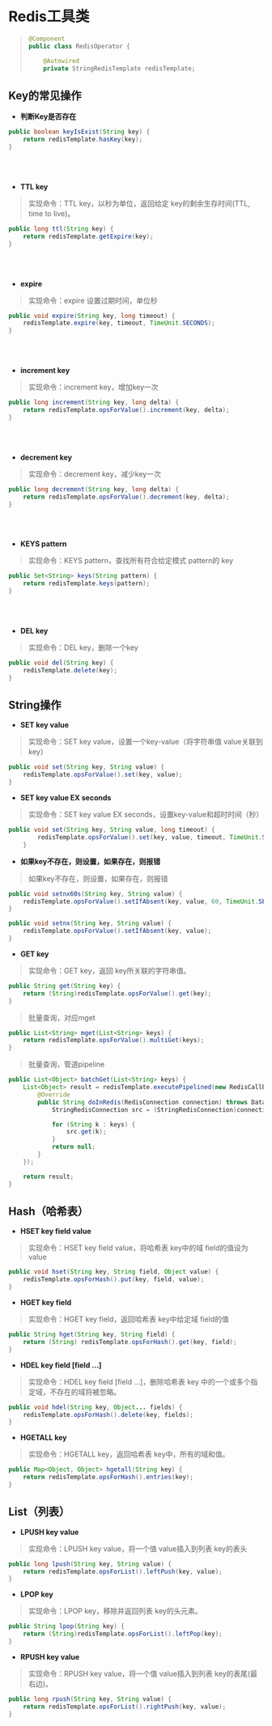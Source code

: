 # Redis工具类

> ```java
> @Component
> public class RedisOperator {
>
>     @Autowired
>     private StringRedisTemplate redisTemplate;
> ```

## Key的常见操作

* **判断Key是否存在**

```java
public boolean keyIsExist(String key) {
    return redisTemplate.hasKey(key);
}
```

</br></br>

* **TTL key**

> 实现命令：TTL key，以秒为单位，返回给定 key的剩余生存时间(TTL, time to live)。

```java
public long ttl(String key) {
    return redisTemplate.getExpire(key);
}
```

</br></br>

* **expire**

> 实现命令：expire 设置过期时间，单位秒

```java
public void expire(String key, long timeout) {
    redisTemplate.expire(key, timeout, TimeUnit.SECONDS);
}
```

</br></br>

* **increment key**

> 实现命令：increment key，增加key一次

```java
public long increment(String key, long delta) {
    return redisTemplate.opsForValue().increment(key, delta);
}
```

</br></br>

* **decrement key**

> 实现命令：decrement key，减少key一次

```java
public long decrement(String key, long delta) {
    return redisTemplate.opsForValue().decrement(key, delta);
}
```

</br></br>

* **KEYS pattern**

> 实现命令：KEYS pattern，查找所有符合给定模式 pattern的 key

```java
public Set<String> keys(String pattern) {
    return redisTemplate.keys(pattern);
}
```

</br></br>

* **DEL key**

> 实现命令：DEL key，删除一个key

```java
public void del(String key) {
    redisTemplate.delete(key);
}
```

## String操作

* **SET key value**
> 实现命令：SET key value，设置一个key-value（将字符串值 value关联到 key）
```java
public void set(String key, String value) {
    redisTemplate.opsForValue().set(key, value);
}
```

* **SET key value EX seconds**
> 实现命令：SET key value EX seconds，设置key-value和超时时间（秒）
```java
public void set(String key, String value, long timeout) {
        redisTemplate.opsForValue().set(key, value, timeout, TimeUnit.SECONDS);
    }
```

* **如果key不存在，则设置，如果存在，则报错**
> 如果key不存在，则设置，如果存在，则报错
```java
public void setnx60s(String key, String value) {
    redisTemplate.opsForValue().setIfAbsent(key, value, 60, TimeUnit.SECONDS);
}

public void setnx(String key, String value) {
    redisTemplate.opsForValue().setIfAbsent(key, value);
}
```
* **GET key**
> 实现命令：GET key，返回 key所关联的字符串值。
```java
public String get(String key) {
    return (String)redisTemplate.opsForValue().get(key);
}
```

> 批量查询，对应mget
```java
public List<String> mget(List<String> keys) {
    return redisTemplate.opsForValue().multiGet(keys);
}
```
 
> 批量查询，管道pipeline
```java
public List<Object> batchGet(List<String> keys) {
    List<Object> result = redisTemplate.executePipelined(new RedisCallback<String>() {
        @Override
        public String doInRedis(RedisConnection connection) throws DataAccessException {
            StringRedisConnection src = (StringRedisConnection)connection;

            for (String k : keys) {
                src.get(k);
            }
            return null;
        }
    });

    return result;
}
```

## Hash（哈希表）

* **HSET key field value**
> 实现命令：HSET key field value，将哈希表 key中的域 field的值设为 value

```java
public void hset(String key, String field, Object value) {
    redisTemplate.opsForHash().put(key, field, value);
}

```

* **HGET key field**
> 实现命令：HGET key field，返回哈希表 key中给定域 field的值
```java
public String hget(String key, String field) {
    return (String) redisTemplate.opsForHash().get(key, field);
}
```

* **HDEL key field [field ...]**
> 实现命令：HDEL key field [field ...]，删除哈希表 key 中的一个或多个指定域，不存在的域将被忽略。
```java
public void hdel(String key, Object... fields) {
    redisTemplate.opsForHash().delete(key, fields);
}
```


* **HGETALL key**
> 实现命令：HGETALL key，返回哈希表 key中，所有的域和值。
```java
public Map<Object, Object> hgetall(String key) {
    return redisTemplate.opsForHash().entries(key);
}
```


## List（列表）

* **LPUSH key value**

> 实现命令：LPUSH key value，将一个值 value插入到列表 key的表头

```java
public long lpush(String key, String value) {
    return redisTemplate.opsForList().leftPush(key, value);
}
```

* **LPOP key**

> 实现命令：LPOP key，移除并返回列表 key的头元素。

```java
public String lpop(String key) {
    return (String)redisTemplate.opsForList().leftPop(key);
}
```

* **RPUSH key value**

> 实现命令：RPUSH key value，将一个值 value插入到列表 key的表尾(最右边)。

```java
public long rpush(String key, String value) {
    return redisTemplate.opsForList().rightPush(key, value);
}
```
